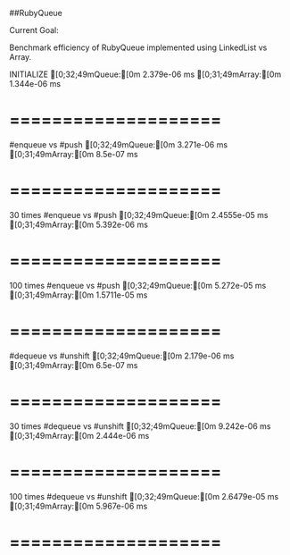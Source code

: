 ##RubyQueue

Current Goal:

Benchmark efficiency of RubyQueue implemented using LinkedList vs Array.


INITIALIZE
[0;32;49mQueue:[0m 2.379e-06 ms
[0;31;49mArray:[0m 1.344e-06 ms

====================
====================

#enqueue vs #push
[0;32;49mQueue:[0m 3.271e-06 ms
[0;31;49mArray:[0m 8.5e-07 ms

====================
====================

30 times #enqueue vs #push
[0;32;49mQueue:[0m 2.4555e-05 ms
[0;31;49mArray:[0m 5.392e-06 ms

====================
====================

100 times #enqueue vs #push
[0;32;49mQueue:[0m 5.272e-05 ms
[0;31;49mArray:[0m 1.5711e-05 ms

====================
====================

#dequeue vs #unshift
[0;32;49mQueue:[0m 2.179e-06 ms
[0;31;49mArray:[0m 6.5e-07 ms

====================
====================

30 times #dequeue vs #unshift
[0;32;49mQueue:[0m 9.242e-06 ms
[0;31;49mArray:[0m 2.444e-06 ms

====================
====================

100 times #dequeue vs #unshift
[0;32;49mQueue:[0m 2.6479e-05 ms
[0;31;49mArray:[0m 5.967e-06 ms

====================
====================
